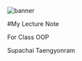 ![banner](https://res.klook.com/image/upload/q_85/c_fill,w_650,h_345/v1676628452/blog/otddawrc8xqgih9uw7n0.jpg)

#My Lecture Note

For Class OOP

Supachai Taengyonram
